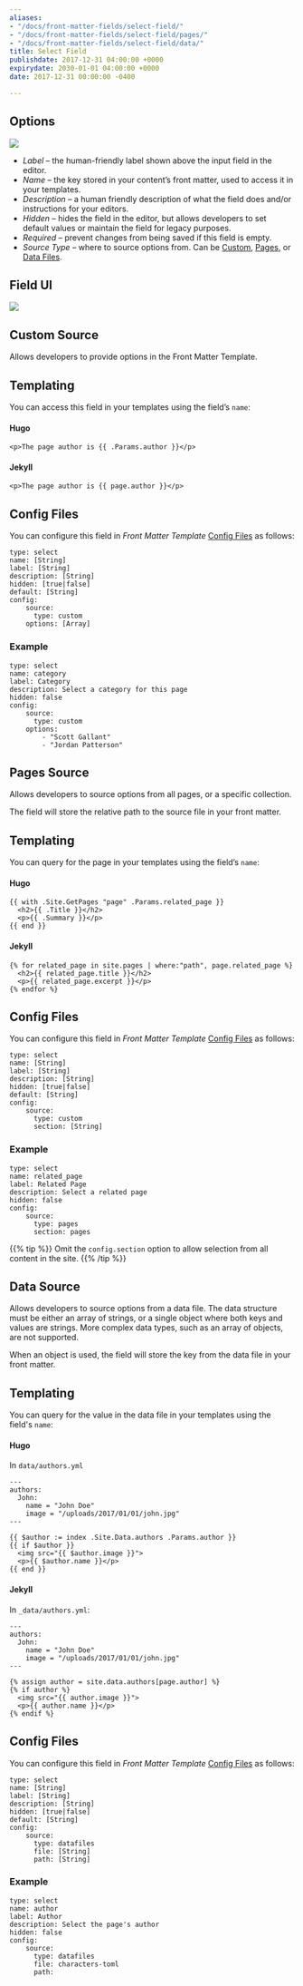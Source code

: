 ```yaml
---
aliases:
- "/docs/front-matter-fields/select-field/"
- "/docs/front-matter-fields/select-field/pages/"
- "/docs/front-matter-fields/select-field/data/"
title: Select Field
publishdate: 2017-12-31 04:00:00 +0000
expirydate: 2030-01-01 04:00:00 +0000
date: 2017-12-31 00:00:00 -0400

---
```

## Options
![](/uploads/2018/01/select-custom-options.png)

* _Label_ – the human-friendly label shown above the input field in the editor.
* _Name_ – the key stored in your content’s front matter, used to access it in your templates.
* _Description_ – a human friendly description of what the field does and/or instructions for your editors.
* _Hidden_ – hides the field in the editor, but allows developers to set default values or maintain the field for legacy purposes.
* _Required_ – prevent changes from being saved if this field is empty.
* _Source Type_  – where to source options from. Can be [Custom](/docs/settings/fields/select#custom-source), [Pages](/docs/settings/fields/select#pages-source), or [Data Files](/docs/settings/fields/select#data-source).

## Field UI
![](/uploads/2018/01/select-preview.png)

## Custom Source
Allows developers to provide options in the Front Matter Template.

## Templating
You can access this field in your templates using the field’s `name`:

#### Hugo
```
<p>The page author is {{ .Params.author }}</p>
```

#### Jekyll
```
<p>The page author is {{ page.author }}</p>
```

## Config Files
You can configure this field in _Front Matter Template_ [Config Files](/docs/settings/config-files/) as follows:

```
type: select
name: [String]
label: [String]
description: [String] 
hidden: [true|false]
default: [String]
config:
    source:
      type: custom
    options: [Array]
```

### Example
```
type: select
name: category
label: Category
description: Select a category for this page
hidden: false
config:
    source:
      type: custom
    options:
        - "Scott Gallant"
        - "Jordan Patterson"
```

## Pages Source
Allows developers to source options from all pages, or a specific collection.

The field will store the relative path to the source file in your front matter.

## Templating
You can query for the page in your templates using the field’s `name`:

#### Hugo
```
{{ with .Site.GetPages "page" .Params.related_page }}
  <h2>{{ .Title }}</h2>
  <p>{{ .Summary }}</p>
{{ end }}
```

#### Jekyll
```
{% for related_page in site.pages | where:"path", page.related_page %}
  <h2>{{ related_page.title }}</h2>
  <p>{{ related_page.excerpt }}</p>
{% endfor %}
```

## Config Files
You can configure this field in _Front Matter Template_ [Config Files](/docs/settings/config-files/) as follows:

```
type: select
name: [String]
label: [String]
description: [String] 
hidden: [true|false]
default: [String]
config:
    source:
      type: custom
      section: [String]
```

### Example
```
type: select
name: related_page
label: Related Page
description: Select a related page
hidden: false
config:
    source:
      type: pages
      section: pages
```

{{% tip %}}
Omit the `config.section` option to allow selection from all content in the site.
{{% /tip %}}

## Data Source

Allows developers to source options from a data file. The data structure must be either an array of strings, or a single object where both keys and values are strings. More complex data types, such as an array of objects, are not supported.

When an object is used, the field will store the key from the data file in your front matter.

## Templating
You can query for the value in the data file in your templates using the field's `name`:

#### Hugo
In `data/authors.yml`
```
---
authors:
  John:
    name = "John Doe"
    image = "/uploads/2017/01/01/john.jpg"
---
```

```
{{ $author := index .Site.Data.authors .Params.author }}
{{ if $author }}
  <img src="{{ $author.image }}">
  <p>{{ $author.name }}</p>
{{ end }}
```

#### Jekyll
In `_data/authors.yml`:
```
---
authors:
  John:
    name = "John Doe"
    image = "/uploads/2017/01/01/john.jpg"
---
```

```
{% assign author = site.data.authors[page.author] %}
{% if author %}
  <img src="{{ author.image }}">
  <p>{{ author.name }}</p>
{% endif %}
```

## Config Files
You can configure this field in _Front Matter Template_ [Config Files](/docs/settings/config-files/) as follows:

```
type: select
name: [String]
label: [String]
description: [String] 
hidden: [true|false]
default: [String]
config:
    source:
      type: datafiles
      file: [String]
      path: [String]
```

### Example
```
type: select
name: author
label: Author
description: Select the page's author
hidden: false
config:
    source:
      type: datafiles
      file: characters-toml
      path: 
```